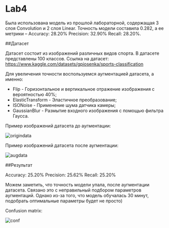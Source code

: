 # Lab4

Была использована модель из прошлой лабораторной, содержащая 3 слоя Convolution и 2 слоя Linear.
Точность модели составила 0.282, а ее метрики – Accuracy: 28.20% Precision: 32.90% Recall: 28.20%.

##Датасет

Датасет состоит из изображений различных видов спорта. В датасете представлены 100 классов. Ссылка на датасет: https://www.kaggle.com/datasets/gpiosenka/sports-classification

Для увеличения точности воспользуемся аугментацией датасета, а именно:

- Flip - Горизонтальное и вертикальное отражение изображения с вероятностью 40%;
- ElasticTransform - Эластичное преобразование;
- ISONoise - Применение шума датчика камеры;
- GaussianBlur - Размытие входного изображения с помощью фильтра Гаусса.

Пример изображений датасета до аугментации:

![origindata](https://github.com/Wiafo/LabNN4/assets/95855736/6f6a32b1-f204-4acc-8fcb-568a711f1397)

Пример изображений датасета после аугментации:

![augdata](https://github.com/Wiafo/LabNN4/assets/95855736/0ed88788-9bfa-4c6f-bbfa-6c8533af3855)

##Результат

Accuracy: 25.20%
Precision: 25.62%
Recall: 25.20%

Можем заметить, что точность модели упала, после аугментации датасета. Связано это с неправильный подбором параметров аугментаций.
Однако из-за того, что модель обучалась 30 минут, подобрать оптимальные параметры будет не просто) 

Confusion matrix:

![conf](https://github.com/Wiafo/LabNN4/assets/95855736/99d1dd7e-4a5a-425d-94ac-96f115854a35)
